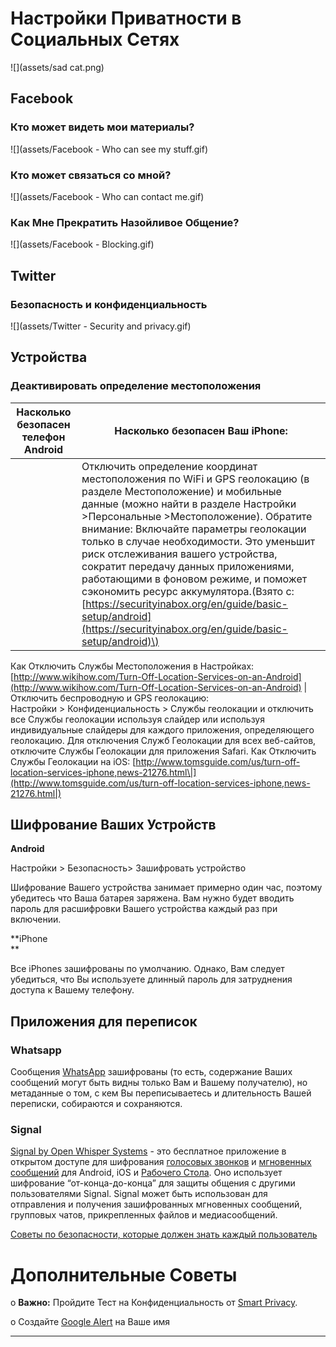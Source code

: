 # Настройки Приватности в Социальных Сетях

![](assets/sad cat.png)

## Facebook

### Кто может видеть мои материалы?

![](assets/Facebook - Who can see my stuff.gif)

### Кто может связаться со мной?

![](assets/Facebook - Who can contact me.gif)

### Как Мне Прекратить Назойливое Общение?

![](assets/Facebook - Blocking.gif)

## Twitter

### Безопасность и конфиденциальность

![](assets/Twitter - Security  and privacy.gif)

## Устройства

### Деактивировать определение местоположения

| Насколько безопасен телефон Android | Насколько безопасен Ваш iPhone: |
| --- | --- |
|  | Отключить определение координат местоположения  по WiFi и  GPS геолокацию \(в разделе Местоположение\) и мобильные данные \(можно найти в разделе Настройки &gt;Персональные &gt;Местоположение\). Обратите внимание: Включайте параметры геолокации только в случае необходимости. Это уменьшит риск отслеживания вашего устройства, сократит передачу данных приложениями, работающими в фоновом режиме, и поможет сэкономить ресурс аккумулятора.\(Взято с: [https://securityinabox.org/en/guide/basic-setup/android](https://securityinabox.org/en/guide/basic-setup/android)\) |

Как Отключить Службы Местоположения в Настройках: [http://www.wikihow.com/Turn-Off-Location-Services-on-an-Android](http://www.wikihow.com/Turn-Off-Location-Services-on-an-Android) \| Отключить беспроводную и GPS геолокацию:  
Настройки &gt; Конфиденциальность &gt; Службы геолокации и отключить все Службы геолокации используя слайдер или используя индивидуальные слайдеры для каждого приложения, определяющего геолокацию. Для отключения Служб Геолокации для всех веб-сайтов, отключите Службы Геолокации для приложения Safari.  Как Отключить Службы Геолокации на iOS: [http://www.tomsguide.com/us/turn-off-location-services-iphone,news-21276.html\|](http://www.tomsguide.com/us/turn-off-location-services-iphone,news-21276.html|)

## Шифрование Ваших Устройств

**Android**

Настройки &gt; Безопасность&gt; Зашифровать устройство

Шифрование Вашего устройства занимает примерно один час, поэтому убедитесь что Ваша батарея заряжена. Вам нужно будет вводить пароль для расшифровки Вашего устройства каждый раз при включении.

**iPhone  
**

Все  iPhones зашифрованы по умолчанию.  Однако, Вам следует убедиться, что Вы используете длинный пароль для затруднения доступа к Вашему телефону.

## Приложения для переписок

### Whatsapp

Сообщения [WhatsApp](https://www.whatsapp.com/) зашифрованы \(то есть, содержание Ваших сообщений могут быть видны только Вам и Вашему получателю\), но метаданные о том, с кем Вы переписываетесь и длительность Вашей переписки, собираются и сохраняются.

### Signal

[Signal by Open Whisper Systems](https://whispersystems.org/) - это бесплатное приложение в открытом доступе для шифрования [голосовых звонков](https://en.wikipedia.org/wiki/Voice_calling) и [мгновенных сообщений](https://en.wikipedia.org/wiki/Instant_messaging) для Android,  iOS  и [Рабочего Стола](https://whispersystems.org/blog/signal-desktop/). Оно использует шифрование “от-конца-до-конца” для защиты общения с другими пользователями Signal. Signal может быть использован для отправления и получения зашифрованных мгновенных сообщений, групповых чатов, прикрепленных файлов и медиасообщений.

[Советы по безопасности, которые должен знать каждый пользователь](https://www.google.com/url?q=https://theintercept.com/2016/07/02/security-tips-every-signal-user-should-know/&sa=D&ust=1478912695344000&usg=AFQjCNEg5QaQwxEpg5CJqH049_FqKIAnYA)

# Дополнительные Советы

o  **Важно:** Пройдите Тест на Конфиденциальность от [Smart Privacy](https://www.google.com/url?q=http://smartprivacy.tumblr.com/privacynow&sa=D&ust=1478912695347000&usg=AFQjCNGjAN8OCYH3WXnd3DP_haNY--ZHog).

o Создайте  [Google Alert](https://www.google.com/url?q=https://www.google.com/alerts&sa=D&ust=1478912695348000&usg=AFQjCNH-T5bZUuRKQwCWL8x6g3JbYp3IkQ) на Ваше имя

---



